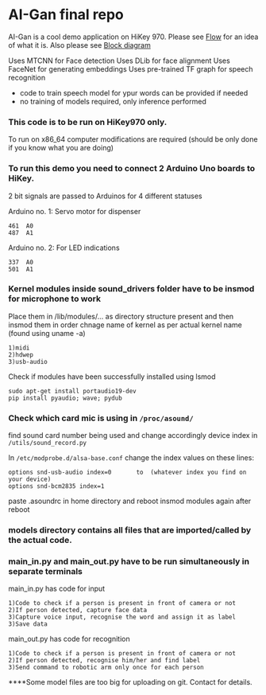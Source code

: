 # AI-Gan final repo
AI-Gan is a cool demo application on HiKey 970.
Please see [Flow](https://github.com/bharshal/ai-gan/blob/master/flow.png) for an idea of what it is.
Also please see [Block diagram](https://github.com/bharshal/ai-gan/blob/master/flow.png)

Uses MTCNN for Face detection
Uses DLib for face alignment
Uses FaceNet for generating embeddings
Uses pre-trained TF graph for speech recognition

* code to train speech model for ypur words can be provided if needed
* no training of models required, only inference performed

### This code is to be run on HiKey970 only. 
To run on x86_64 computer modifications are required (should be only done if you know what you are doing)

### To run this demo you need to connect 2 Arduino Uno boards to HiKey.
2 bit signals are passed to Arduinos for 4 different statuses

Arduino no. 1: Servo motor for dispenser
````
461  A0
487  A1 
````
Arduino no. 2: For LED indications
````
337  A0
501  A1 
````
### Kernel modules inside sound_drivers folder have to be insmod for microphone to work
Place them in /lib/modules/...  as directory structure present and then insmod them in order
chnage name of kernel as per actual kernel name (found using uname -a) 
````
1)midi
2)hdwep
3)usb-audio
````
Check if modules have been successfully installed using lsmod
````
sudo apt-get install portaudio19-dev
pip install pyaudio; wave; pydub
````

### Check which card mic is using in ````/proc/asound/````
find sound card number being used and change accordingly device index in 
````/utils/sound_record.py````

In ````/etc/modprobe.d/alsa-base.conf```` change the index values on these lines:
````
options snd-usb-audio index=0		to  (whatever index you find on your device)
options snd-bcm2835 index=1		
````


paste .asoundrc in home directory
and reboot
insmod modules again after reboot
											   

### models directory contains all files that are imported/called by the actual code.

### main_in.py and main_out.py have to be run simultaneously in separate terminals

main_in.py has code for input    
````
1)Code to check if a person is present in front of camera or not
2)If person detected, capture face data 
3)Capture voice input, recognise the word and assign it as label 
3)Save data
````

main_out.py has code for recognition   
````
1)Code to check if a person is present in front of camera or not
2)If person detected, recognise him/her and find label
3)Send command to robotic arm only once for each person
````
							       
							       
****Some model files are too big for uploading on git. Contact for details.
